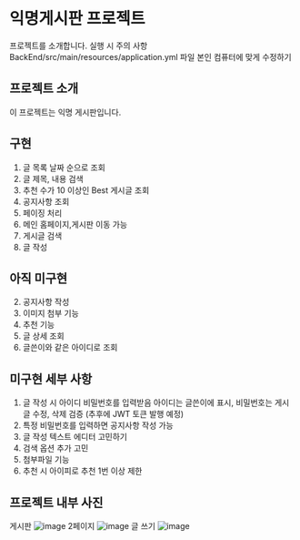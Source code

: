 # 익명게시판 프로젝트

프로젝트를 소개합니다.
실행 시 주의 사항
BackEnd/src/main/resources/application.yml 파일 본인 컴퓨터에 맞게 수정하기

## 프로젝트 소개

이 프로젝트는 익명 게시판입니다.

## 구현
1. 글 목록 날짜 순으로 조회
3. 글 제목, 내용 검색
4. 추천 수가 10 이상인 Best 게시글 조회
5. 공지사항 조회
6. 페이징 처리
7. 메인 홈페이지,게시판 이동 가능
8. 게시글 검색
9. 글 작성

## 아직 미구현

2. 공지사항 작성
3. 이미지 첨부 기능
4. 추천 기능
5. 글 상세 조회
6. 글쓴이와 같은 아이디로 조회

## 미구현 세부 사항
1. 글 작성 시 아이디 비밀번호를 입력받음 
    아이디는 글쓴이에 표시, 비밀번호는 게시글 수정, 삭제 검증 (추후에 JWT 토큰 발행 예정)
2. 특정 비밀번호를 입력하면 공지사항 작성 가능
3. 글 작성 텍스트 에디터 고민하기
4. 검색 옵션 추가 고민
5. 첨부파일 기능
6. 추천 시 아이피로 추천 1번 이상 제한
## 프로젝트 내부 사진
게시판
![image](https://github.com/Seopia/anonymous-board/assets/145535934/a9de03bf-0bdb-41a1-b0bd-c144e550e212)
2페이지
![image](https://github.com/Seopia/anonymous-board/assets/145535934/4ce037e4-e799-4c32-8cef-19bdbea41b41)
글 쓰기
![image](https://github.com/Seopia/anonymous-board/assets/145535934/2bebbaf9-ae86-4909-b250-90aea7936bf0)


